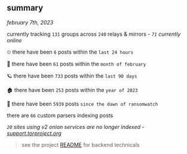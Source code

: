 
## summary
_february 7th, 2023_

currently tracking `131` groups across `240` relays & mirrors - _`71` currently online_

⏲ there have been `6` posts within the `last 24 hours`

🦈 there have been `61` posts within the `month of february`

🪐 there have been `733` posts within the `last 90 days`

🏚 there have been `253` posts within the `year of 2023`

🦕 there have been `5939` posts `since the dawn of ransomwatch`

there are `66` custom parsers indexing posts

_`20` sites using v2 onion services are no longer indexed - [support.torproject.org](https://support.torproject.org/onionservices/v2-deprecation/)_

> see the project [README](https://github.com/joshhighet/ransomwatch#ransomwatch--) for backend technicals
